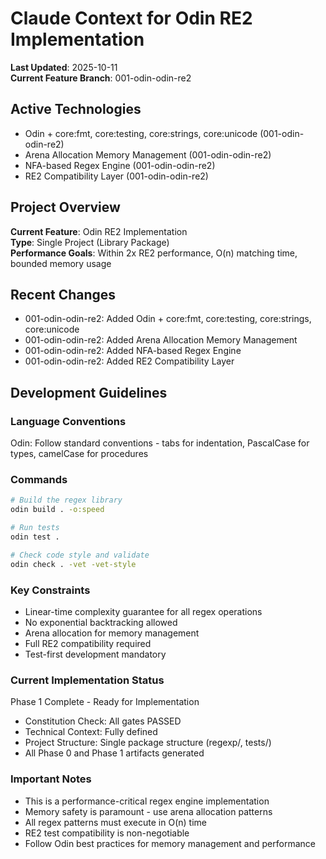 # Claude Context for Odin RE2 Implementation

**Last Updated**: 2025-10-11  
**Current Feature Branch**: 001-odin-odin-re2

## Active Technologies

- Odin + core:fmt, core:testing, core:strings, core:unicode (001-odin-odin-re2)
- Arena Allocation Memory Management (001-odin-odin-re2)
- NFA-based Regex Engine (001-odin-odin-re2)
- RE2 Compatibility Layer (001-odin-odin-re2)

## Project Overview

**Current Feature**: Odin RE2 Implementation  
**Type**: Single Project (Library Package)  
**Performance Goals**: Within 2x RE2 performance, O(n) matching time, bounded memory usage

## Recent Changes

- 001-odin-odin-re2: Added Odin + core:fmt, core:testing, core:strings, core:unicode
- 001-odin-odin-re2: Added Arena Allocation Memory Management
- 001-odin-odin-re2: Added NFA-based Regex Engine
- 001-odin-odin-re2: Added RE2 Compatibility Layer

## Development Guidelines

### Language Conventions
Odin: Follow standard conventions - tabs for indentation, PascalCase for types, camelCase for procedures

### Commands
```bash
# Build the regex library
odin build . -o:speed

# Run tests  
odin test .

# Check code style and validate
odin check . -vet -vet-style
```

### Key Constraints
- Linear-time complexity guarantee for all regex operations
- No exponential backtracking allowed
- Arena allocation for memory management
- Full RE2 compatibility required
- Test-first development mandatory

### Current Implementation Status
Phase 1 Complete - Ready for Implementation
- Constitution Check: All gates PASSED
- Technical Context: Fully defined
- Project Structure: Single package structure (regexp/, tests/)
- All Phase 0 and Phase 1 artifacts generated

### Important Notes
- This is a performance-critical regex engine implementation
- Memory safety is paramount - use arena allocation patterns
- All regex patterns must execute in O(n) time
- RE2 test compatibility is non-negotiable
- Follow Odin best practices for memory management and performance
